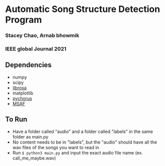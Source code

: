 # Automatic Song Structure Detection Program
### Stacey Chao, Arnab bhowmik
### IEEE global Journal 2021


## Dependencies
- numpy
- scipy
- [librosa](https://librosa.github.io/librosa/)
- matplotlib
- [pychorus](https://github.com/vivjay30/pychorus)
- [MSAF](https://github.com/urinieto/msaf)

## To Run
-  Have a folder called "audio" and a folder called "labels" in the same folder as main.py
-  No content needs to be in "labels", but the "audio" should have all the wav files of
   the songs you want to read in
-  Run `$ python3 main.py` and input the exact audio file name (ex. call_me_maybe.wav)
